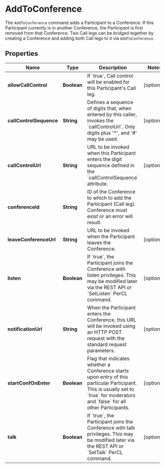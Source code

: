 

# AddToConference

The `AddToConference` command adds a Participant to a Conference. If this Participant currently is in another Conference, the Participant is first removed from that Conference. Two Call legs can be bridged together by creating a Conference and adding both Call legs to it via `AddToConference`.

## Properties

Name | Type | Description | Notes
------------ | ------------- | ------------- | -------------
**allowCallControl** | **Boolean** | If &#x60;true&#x60;, Call control will be enabled for this Participant&#39;s Call leg. |  [optional]
**callControlSequence** | **String** | Defines a sequence of digits that, when entered by this caller, invokes the &#x60;callControlUrl&#x60;. Only digits plus &#39;*&#39;, and &#39;#&#39; may be used. |  [optional]
**callControlUrl** | **String** | URL to be invoked when this Participant enters the digit sequence defined in the &#x60;callControlSequence&#x60; attribute. |  [optional]
**conferenceId** | **String** | ID of the Conference to which to add the Participant (Call leg). Conference must exist or an error will result. | 
**leaveConferenceUrl** | **String** | URL to be invoked when the Participant leaves the Conference.  |  [optional]
**listen** | **Boolean** | If &#x60;true&#x60;, the Participant joins the Conference with listen privileges. This may be modified later via the REST API or &#x60;SetListen&#x60; PerCL command. |  [optional]
**notificationUrl** | **String** | When the Participant enters the Conference, this URL will be invoked using an HTTP POST request with the standard request parameters. |  [optional]
**startConfOnEnter** | **Boolean** | Flag that indicates whether a Conference starts upon entry of this particular Participant. This is usually set to &#x60;true&#x60; for moderators and &#x60;false&#x60; for all other Participants. |  [optional]
**talk** | **Boolean** | If &#x60;true&#x60;, the Participant joins the Conference with talk privileges. This may be modified later via the REST API or &#x60;SetTalk&#x60; PerCL command.  |  [optional]



